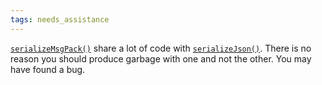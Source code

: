 ```yaml
---
tags: needs_assistance
---
```


[`serializeMsgPack()`](/v6/api/msgpack/serializemsgpack/) share a lot of code with [`serializeJson()`](/v6/api/json/serializejson/). There is no reason you should produce garbage with one and not the other. You may have found a bug.